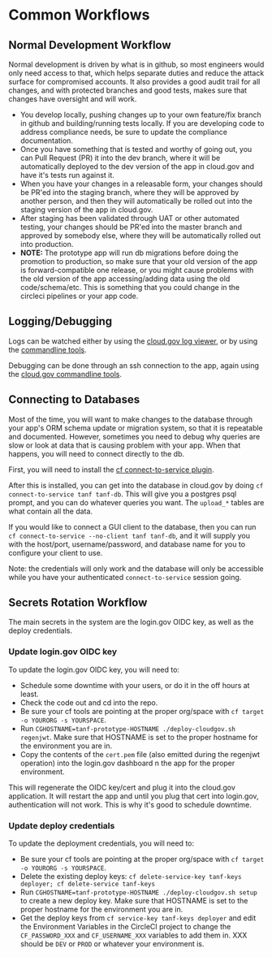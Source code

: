 # Common Workflows

## Normal Development Workflow

Normal development is driven by what is in github, so most engineers
would only need access to that, which helps separate duties and reduce the
attack surface for compromised accounts.  It also provides a good audit trail
for all changes, and with protected branches and good tests, makes sure that changes
have oversight and will work.

  * You develop locally, pushing changes up to your own feature/fix branch in github
    and building/running tests locally.  If you are developing code to address
    compliance needs, be sure to update the compliance documentation.
  * Once you have something that is tested and worthy of going out, you can Pull Request
    (PR) it into the dev branch, where it will be automatically deployed to the dev
    version of the app in cloud.gov and have it's tests run against it.
  * When you have your changes in a releasable form, your changes should be PR'ed
    into the staging branch, where they will be approved by another person, and then
    they will automatically be rolled out into the staging version of the app in cloud.gov.
  * After staging has been validated through UAT or other automated testing, your 
    changes should be PR'ed into the master branch and approved by somebody else,
    where they will be automatically rolled out into production.
  * **NOTE:**  The prototype app will run db migrations before doing the promotion to 
    production, so make sure that your old version of the app is forward-compatible
    one release, or you might cause problems with the old version of the app
    accessing/adding data using the old code/schema/etc.  This is something that
    you could change in the circleci pipelines or your app code.

## Logging/Debugging

Logs can be watched either by using the [cloud.gov log viewer](https://logs.fr.cloud.gov/),
or by using the [commandline tools](https://cloud.gov/docs/deployment/logs/).

Debugging can be done through an ssh connection to the app, again using the
[cloud.gov commandline tools](https://cloud.gov/docs/management/using-ssh/).

## Connecting to Databases

Most of the time, you will want to make changes to the database through your
app's ORM schema update or migration system, so that it is repeatable and documented.
However, sometimes you need to debug why queries are slow or look at data that is
causing problem with your app.  When that happens, you will need to connect directly
to the db.

First, you will need to install the [cf connect-to-service plugin](https://github.com/18F/cf-service-connect).

After this is installed, you can get into the database in cloud.gov by doing
`cf connect-to-service tanf tanf-db`.
This will give you a postgres psql prompt, and you can do whatever queries you want.
The `upload_*` tables are what contain all the data.

If you would like to connect a GUI client to the database, then you can run
`cf connect-to-service --no-client tanf tanf-db`, and it will supply you with the host/port,
username/password, and database name for you to configure your client to use. 

Note:
the credentials will only work and the database will only be accessible while
you have your authenticated `connect-to-service` session going.

## Secrets Rotation Workflow

The main secrets in the system are the login.gov OIDC key, as well
as the deploy credentials.

### Update login.gov OIDC key

To update the login.gov OIDC key, you will need to:
- Schedule some downtime with your users, or do it in the off hours at least.
- Check the code out and cd into the repo.
- Be sure your cf tools are pointing at the proper org/space with
  `cf target -o YOURORG -s YOURSPACE`.
- Run `CGHOSTNAME=tanf-prototype-HOSTNAME ./deploy-cloudgov.sh regenjwt`.
  Make sure that HOSTNAME is set to the proper hostname for the environment you
  are in.
- Copy the contents of the `cert.pem` file (also emitted during the regenjwt operation)
  into the login.gov dashboard n the app for the proper environment.

This will regenerate the OIDC key/cert and plug it into the cloud.gov
application.  It will restart the app and until you plug that cert into
login.gov, authentication will not work.  This is why it's good to
schedule downtime.


### Update deploy credentials

To update the deployment credentials, you will need to:
- Be sure your cf tools are pointing at the proper org/space with
  `cf target -o YOURORG -s YOURSPACE`.
- Delete the existing deploy keys: `cf delete-service-key tanf-keys deployer; cf delete-service tanf-keys`
- Run `CGHOSTNAME=tanf-prototype-HOSTNAME ./deploy-cloudgov.sh setup` to create a new deploy key.
  Make sure that HOSTNAME is set to the proper hostname for the environment you
  are in.
- Get the deploy keys from `cf service-key tanf-keys deployer` and edit the
  Environment Variables in the CircleCI project to change the `CF_PASSWORD_XXX`
  and `CF_USERNAME_XXX` variables to add them in.  XXX should be `DEV` or
  `PROD` or whatever your environment is.


